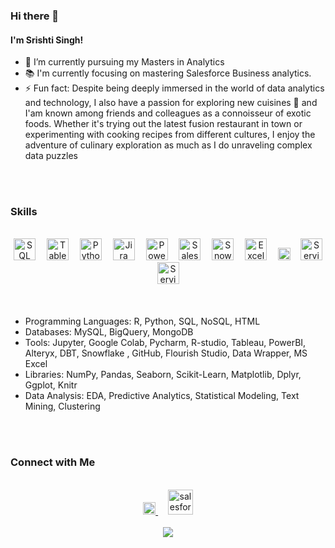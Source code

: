 
### Hi there 👋 

#### I'm Srishti Singh! 

- 🔭 I’m currently pursuing my Masters in Analytics
- 📚 I'm currently focusing on mastering Salesforce Business analytics.
- ⚡ Fun fact: Despite being deeply immersed in the world of data analytics and technology, I also have a passion for exploring new cuisines 🍲 and I'am known among friends and colleagues as a connoisseur of exotic foods. Whether it's trying out the latest fusion restaurant in town or experimenting with cooking recipes from different cultures, I enjoy the adventure of culinary exploration as much as I do unraveling complex data puzzles
<br>
<br>

### Skills
<br>
<div align="center">
  <img src="https://www.svgrepo.com/show/255832/sql.svg" height="35" alt="SQL logo"  />
  <img width="10" />
  <img src="https://www.svgrepo.com/show/354428/tableau-icon.svg" height="35" alt="Tableau logo"  />
  <img width="10" />
  <img src="https://www.svgrepo.com/show/452091/python.svg" height="35" alt="Python logo"  />
  <img width="10" />
  <img src="https://www.svgrepo.com/show/376328/jira.svg" height="35" alt="Jira logo"  />
  <img width="10" />
  <img src="https://upload.wikimedia.org/wikipedia/commons/c/cf/New_Power_BI_Logo.svg" height="35" alt="Power BI logo"  />
  <img width="10" />
  <img src="https://cdn.worldvectorlogo.com/logos/salesforce-2.svg" height="35" alt="Salesforce logo"  />
  <img width="10" />
  <img src="https://upload.wikimedia.org/wikipedia/commons/5/50/Snow_flake.svg" height="35" alt="Snowflake logo"  />
  <img width="10" />
  <img src="https://upload.wikimedia.org/wikipedia/commons/7/73/Microsoft_Excel_2013-2019_logo.svg" height="35" alt="Excel logo"  />
  <img width="10" />
  <img src="https://companieslogo.com/img/orig/AYX_BIG-5c957345.png?t=1672902069" height="20" alt="Alteryx logo"  />
  <img width="8" />
  <img src="https://cdn.icon-icons.com/icons2/2699/PNG/512/servicenow_logo_icon_168835.png" height="35" alt="Service now logo"  />
  <img width="10" />
  <img src="https://upload.wikimedia.org/wikipedia/commons/d/d5/Hey_Machine_Learning_Logo.png" height="35" alt="Service now logo"  />
  <img width="10" />

</div>
<br>
<br>

- Programming Languages: R, Python, SQL, NoSQL, HTML
- Databases: MySQL, BigQuery, MongoDB
- Tools: Jupyter, Google Colab, Pycharm, R-studio, Tableau, PowerBI, Alteryx, DBT, Snowflake , GitHub, Flourish Studio, Data Wrapper, MS Excel
- Libraries: NumPy, Pandas, Seaborn, Scikit-Learn, Matplotlib, Dplyr, Ggplot, Knitr
- Data Analysis: EDA, Predictive Analytics, Statistical Modeling, Text Mining, Clustering

<br><br>
### Connect with Me
<br>
<div align="center">
  <a href="https://www.linkedin.com/in/srishti-singh01/" target="_blank">
    <img src="https://upload.wikimedia.org/wikipedia/commons/1/19/LinkedIn_logo.svg" height="20" alt="linkedin"  />
  </a>
&nbsp &nbsp
  <a href="https://www.salesforce.com/trailblazer/srishtisingh" target="_blank">
    <img src="https://static.wikia.nocookie.net/logopedia/images/b/b1/Trailhead_old.svg/revision/latest?cb=20210528175818" height="40" alt="salesforce"  />
  </a>
</div>
<br>

<div align="center">
<a href="https://visitorbadge.io/status?path=https%3A%2F%2Fgithub.com%2Fsrishtisingh34"><img src="https://api.visitorbadge.io/api/visitors?path=https%3A%2F%2Fgithub.com%2Fsrishtisingh34&labelColor=%23697689&countColor=%23d9e3f0&style=flat" /></a>
</div>



